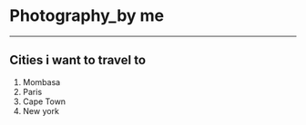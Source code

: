 # Photography_by me
---

## Cities i want to travel to
1. Mombasa
2. Paris
3. Cape Town
4. New york
 